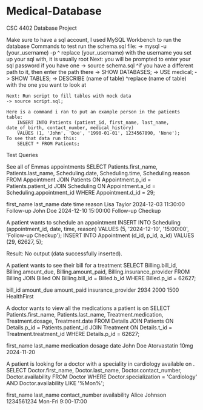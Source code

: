 # Medical-Database
CSC 4402 Database Project

Make sure to have a sql account, I used MySQL Workbench to run the database
Commands to test run the schema.sql file:
    -> mysql -u (your_username) -p
        ^ replace (your_username) with the username you set up your sql with, it is usually root
    Next: you will be prompted to enter your sql password if you have one
    -> source schema.sql
        ^if you have a different path to it, then enter the path there
    -> SHOW DATABASES;
    -> USE medical;
    -> SHOW TABLES;
    -> DESCRIBE (name of table)
        ^replace (name of table) with the one you want to look at

    Next: Run script to fill tables with mock data
    -> source script.sql;
    
    Here is a command i ran to put an example person in the patients table:
        INSERT INTO Patients (patient_id, first_name, last_name, date_of_birth, contact_number, medical_history)
        VALUES (1, 'John', 'Doe', '1990-01-01', 1234567890, 'None');
    To see that data run this:
        SELECT * FROM Patients;


Test Queries


See all of Emmas appointments
SELECT Patients.first_name, Patients.last_name, Scheduling.date, Scheduling.time, Scheduling.reason
FROM Appointment
JOIN Patients ON Appointment.p_id = Patients.patient_id
JOIN Scheduling ON Appointment.a_id = Scheduling.appointment_id
WHERE Appointment.d_id = 29;


first_name  last_name date  time  reason
Lisa  Taylor  2024-12-03  11:30:00  Follow-up
John  Doe 2024-12-10  15:00:00  Follow-up Checkup


A patient wants to schedule an appointment
		INSERT INTO Scheduling (appointment_id, date, time, reason)
VALUES (5, '2024-12-10', '15:00:00', 'Follow-up Checkup');
INSERT INTO Appointment (d_id, p_id, a_id)
VALUES (29, 62627, 5);


Result: No output (data successfully inserted).


A patient wants to see their bill for a treatment
SELECT Billing.bill_id, Billing.amount_due, Billing.amount_paid, Billing.insurance_provider
FROM Billing
JOIN Billed ON Billing.bill_id = Billed.b_id
WHERE Billed.p_id = 62627;


bill_id amount_due  amount_paid insurance_provider
2934  2000  1500  HealthFirst


A doctor wants to view all the medications a patient is on
SELECT Patients.first_name, Patients.last_name, Treatment.medication, Treatment.dosage, Treatment.date
FROM Details
JOIN Patients ON Details.p_id = Patients.patient_id
JOIN Treatment ON Details.t_id = Treatment.treatment_id
WHERE Details.p_id = 62627;


first_name  last_name medication  dosage  date
John  Doe Atorvastatin  10mg  2024-11-20


A patient is looking for a doctor with a speciality in cardiology available on .
SELECT Doctor.first_name, Doctor.last_name, Doctor.contact_number, Doctor.availability
FROM Doctor
WHERE Doctor.specialization = 'Cardiology' AND Doctor.availability LIKE '%Mon%';


first_name  last_name contact_number  availability
Alice Johnson 1234561234  Mon-Fri 9:00-17:00



